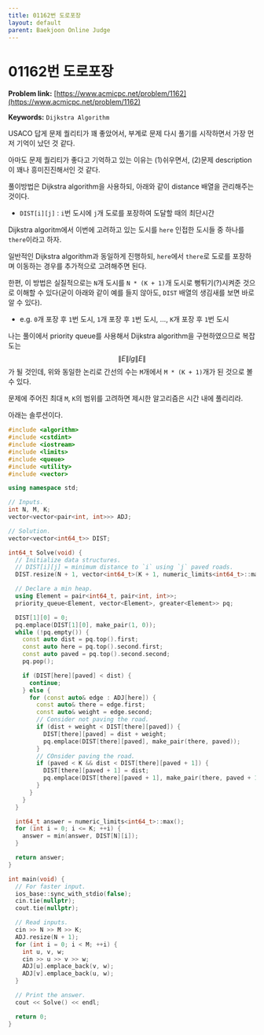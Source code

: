 ```yaml
---
title: 01162번 도로포장 
layout: default
parent: Baekjoon Online Judge
---
```


# 01162번 도로포장

**Problem link:** [https://www.acmicpc.net/problem/1162](https://www.acmicpc.net/problem/1162)

**Keywords:** `Dijkstra Algorithm`

USACO 답게 문제 퀄리티가 꽤 좋았어서, 부계로 문제 다시 풀기를 시작하면서 가장 먼저 기억이 났던 것 같다.

아마도 문제 퀄리티가 좋다고 기억하고 있는 이유는 (1)쉬우면서, (2)문제 description이 꽤나 흥미진진해서인 것 같다.

풀이방법은 Dijkstra algorithm을 사용하되, 아래와 같이 distance 배열을 관리해주는 것이다.

- `DIST[i][j]` : `i`번 도시에 `j`개 도로를 포장하여 도달할 때의 최단시간

Dijkstra algoritm에서 이번에 고려하고 있는 도시를 `here` 인접한 도시들 중 하나를 `there`이라고 하자.

일반적인 Dijkstra algorithm과 동일하게 진행하되, `here`에서 `there`로 도로를 포장하며 이동하는 경우를 추가적으로 고려해주면 된다.

한편, 이 방법은 실질적으로는 `N`개 도시를 `N * (K + 1)`개 도시로 뻥튀기(?)시켜준 것으로 이해할 수 있다(굳이 아래와 같이 예를 들지 않아도, `DIST` 배열의 생김새를 보면 바로 알 수 있다).

- e.g. `0`개 포장 후 `1`번 도시, `1`개 포장 후 `1`번 도시, ..., `K`개 포장 후 `1`번 도시

나는 풀이에서 priority queue를 사용해서 Dijkstra algorithm을 구현하였으므로 복잡도는 $$\|E\|lg\|E\|$$ 가 될 것인데, 위와 동일한 논리로 간선의 수는 `M`개에서 `M * (K + 1)`개가 된 것으로 볼 수 있다.

문제에 주어진 최대 `M`, `K`의 범위를 고려하면 제시한 알고리즘은 시간 내에 풀리리라.

아래는 솔루션이다.

```cpp
#include <algorithm>
#include <cstdint>
#include <iostream>
#include <limits>
#include <queue>
#include <utility>
#include <vector>

using namespace std;

// Inputs.
int N, M, K;
vector<vector<pair<int, int>>> ADJ;

// Solution.
vector<vector<int64_t>> DIST;

int64_t Solve(void) {
  // Initialize data structures.
  // DIST[i][j] = minimum distance to `i` using `j` paved roads.
  DIST.resize(N + 1, vector<int64_t>(K + 1, numeric_limits<int64_t>::max()));

  // Declare a min heap.
  using Element = pair<int64_t, pair<int, int>>;
  priority_queue<Element, vector<Element>, greater<Element>> pq;

  DIST[1][0] = 0;
  pq.emplace(DIST[1][0], make_pair(1, 0));
  while (!pq.empty()) {
    const auto dist = pq.top().first;
    const auto here = pq.top().second.first;
    const auto paved = pq.top().second.second;
    pq.pop();

    if (DIST[here][paved] < dist) {
      continue;
    } else {
      for (const auto& edge : ADJ[here]) {
        const auto& there = edge.first;
        const auto& weight = edge.second;
        // Consider not paving the road.
        if (dist + weight < DIST[there][paved]) {
          DIST[there][paved] = dist + weight;
          pq.emplace(DIST[there][paved], make_pair(there, paved));
        }
        // COnsider paving the road.
        if (paved < K && dist < DIST[there][paved + 1]) {
          DIST[there][paved + 1] = dist;
          pq.emplace(DIST[there][paved + 1], make_pair(there, paved + 1));
        }
      }
    }
  }

  int64_t answer = numeric_limits<int64_t>::max();
  for (int i = 0; i <= K; ++i) {
    answer = min(answer, DIST[N][i]);
  }

  return answer;
}

int main(void) {
  // For faster input.
  ios_base::sync_with_stdio(false);
  cin.tie(nullptr);
  cout.tie(nullptr);

  // Read inputs.
  cin >> N >> M >> K;
  ADJ.resize(N + 1);
  for (int i = 0; i < M; ++i) {
    int u, v, w;
    cin >> u >> v >> w;
    ADJ[u].emplace_back(v, w);
    ADJ[v].emplace_back(u, w);
  }

  // Print the answer.
  cout << Solve() << endl;

  return 0;
}
```